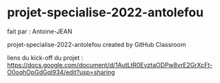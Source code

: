 # projet-specialise-2022-antolefou

fait par : Antoine-JEAN

projet-specialise-2022-antolefou created by GitHub Classroom

liens du kick-off du projet : https://docs.google.com/document/d/1AutLtR0EvztaODPw8vrE2GrXcFt-O0oqhOpGdGql934/edit?usp=sharing
